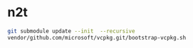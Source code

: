 # n2t

```bash
git submodule update --init  --recursive
vendor/github.com/microsoft/vcpkg.git/bootstrap-vcpkg.sh
```

